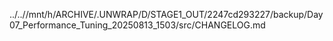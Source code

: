 ../..//mnt/h/ARCHIVE/.UNWRAP/D/STAGE1_OUT/2247cd293227/backup/Day07_Performance_Tuning_20250813_1503/src/CHANGELOG.md